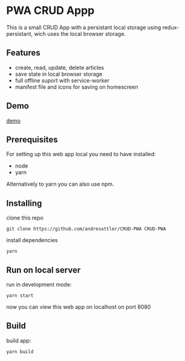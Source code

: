 
# PWA CRUD Appp

This is a small CRUD App with a persistant local storage using redux-persistant, wich uses the local browser storage.

## Features

* create, read, update, delete articles 
* save state in local browser storage
* full offline suport with service-worker
* manifest file and icons for saving on homescreen

## Demo
[demo](https://andresattler.github.io/CRUD-PWA/)

## Prerequisites

For setting up this web app local you need to have installed:
* node
* yarn

Alternatively to yarn you can also use npm.

## Installing

clone this repo
```
git clone https://github.com/andresattler/CRUD-PWA CRUD-PWA
```
install dependencies
```
yarn
```
## Run on local server

run in development mode:
```
yarn start
```

now you can view this web app on localhost on port 8080

## Build

build app:
```
yarn build
```

